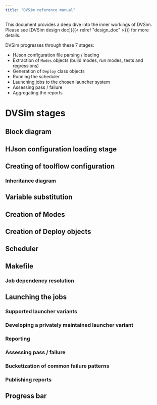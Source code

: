 ```yaml
---
title: "DVSim reference manual"
---
```


This document provides a deep dive into the inner workings of DVSim.
Please see [DVSim design doc]({{< relref "design_doc" >}}) for more details.

DVSim progresses through these 7 stages:
- HJson configuration file parsing / loading
- Extraction of `Modes` objects (build modes, run modes, tests and regressions)
- Generation of `Deploy` class objects
- Running the scheduler
- Launching jobs to the chosen launcher system
- Assessing pass / failure
- Aggregating the reports

# DVSim stages

## Block diagram

## HJson configuration loading stage

## Creating of toolflow configuration

### Inheritance diagram

## Variable substitution

## Creation of Modes

## Creation of Deploy objects

## Scheduler

## Makefile

### Job dependency resolution

## Launching the jobs

### Supported launcher variants

### Developing a privately maintained launcher variant

### Reporting

### Assessing pass / failure

### Bucketization of common failure patterns

### Publishing reports

## Progress bar
